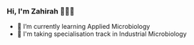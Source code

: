 ### Hi, I'm Zahirah 👋👩‍💻
- 🔬 I’m currently learning Applied Microbiology
- 🔬 I'm taking specialisation track in Industrial Microbiology
<!--
**ZahirahChan/ZahirahChan** is a ✨ _special_ ✨ repository because its `README.md` (this file) appears on your GitHub profile.

Here are some ideas to get you started:

 
- 👯 I’m looking to collaborate on ...
- 🤔 I’m looking for help with ...
- 💬 Ask me about ...
- 📫 How to reach me: ...
- 😄 Pronouns: ...
- ⚡ Fun fact: ...
-->
